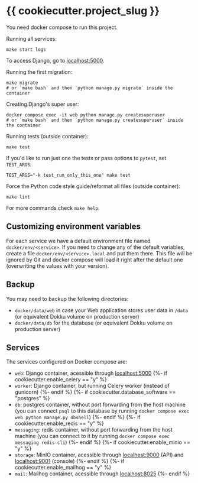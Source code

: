 # {{ cookiecutter.project_slug }}

You need docker compose to run this project.

Running all services:

```shell
make start logs
```

To access Django, go to [localhost:5000](http://localhost:5000).

Running the first migration:

```shell
make migrate
# or `make bash` and then `python manage.py migrate` inside the container
```

Creating Django's super user:

```shell
docker compose exec -it web python manage.py createsuperuser
# or `make bash` and then `python manage.py createsuperuser` inside the container
```

Running tests (outside container):

```shell
make test
```

If you'd like to run just one the tests or pass options to `pytest`, set `TEST_ARGS`:
```shell
TEST_ARGS="-k test_run_only_this_one" make test
```

Force the Python code style guide/reformat all files (outside container):

```shell
make lint
```

For more commands check `make help`.


## Customizing environment variables

For each service we have a default environment file named `docker/env/<service>`. If you need to change any of the
default variables, create a file `docker/env/<service>.local` and put them there. This file will be ignored by Git and
docker compose will load it right after the default one (overwriting the values with your version).


## Backup

You may need to backup the following directories:
- `docker/data/web` in case your Web application stores user data in `/data` (or equivalent Dokku volume on production
  server)
- `docker/data/db` for the database (or equivalent Dokku volume on production server)


## Services

The services configured on Docker compose are:

- `web`: Django container, acessible through [localhost:5000](http://localhost:5000/)
{%- if cookiecutter.enable_celery == "y" %}
- `worker`: Django container, but running Celery worker (instead of gunicorn)
{%- endif %}
{%- if cookiecutter.database_software == "postgres" %}
- `db`: postgres container, without port forwarding from the host machine (you can connect `psql` to this database by
  running `docker compose exec web python manage.py dbshell`)
{%- endif %}
{%- if cookiecutter.enable_redis == "y" %}
- `messaging`: redis container, without port forwarding from the host machine (you can connect to it by running
  `docker compose exec messaging redis-cli`)
{%- endif %}
{%- if cookiecutter.enable_minio == "y" %}
- `storage`: MinIO container, acessible through [localhost:9000](http://localhost:9000/) (API) and
  [localhost:9001](http://localhost:9001/) (console)
{%- endif %}
{%- if cookiecutter.enable_mailhog == "y" %}
- `mail`: Mailhog container, acessible through [localhost:8025](http://localhost:8025)
{%- endif %}
